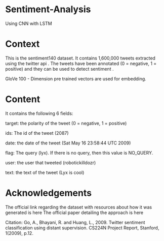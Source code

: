 # Sentiment-Analysis
Using CNN with LSTM 

# Context
This is the sentiment140 dataset. It contains 1,600,000 tweets extracted using the twitter api . The tweets have been annotated (0 = negative, 1 = positive) and they can be used to detect sentiment .

GloVe 100 - Dimension pre trained vectors are used for embedding.

# Content
It contains the following 6 fields:

target: the polarity of the tweet (0 = negative, 1 = positive)

ids: The id of the tweet (2087)

date: the date of the tweet (Sat May 16 23:58:44 UTC 2009)

flag: The query (lyx). If there is no query, then this value is NO_QUERY.

user: the user that tweeted (robotickilldozr)

text: the text of the tweet (Lyx is cool)

# Acknowledgements
The official link regarding the dataset with resources about how it was generated is here
The official paper detailing the approach is here

Citation: Go, A., Bhayani, R. and Huang, L., 2009. Twitter sentiment classification using distant supervision. CS224N Project Report, Stanford, 1(2009), p.12.
